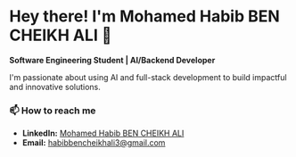 # Hey there! I'm Mohamed Habib BEN CHEIKH ALI 👋

**Software Engineering Student | AI/Backend Developer**

I'm passionate about using AI and full-stack development to build impactful and innovative solutions.



### 📫 How to reach me

- **LinkedIn:** [Mohamed Habib BEN CHEIKH ALI](https://www.linkedin.com/in/habibbencheikhali)
- **Email:** [habibbencheikhali3@gmail.com](mailto:habibbencheikhali3@gmail.com)
